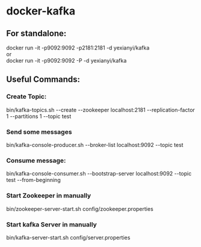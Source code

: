 # docker-kafka
## For standalone:<br>
docker run -it -p9092:9092 -p2181:2181 -d yexianyi/kafka <br>
or <br>
docker run -it -p9092:9092 -P -d yexianyi/kafka <br>

## Useful Commands:<br>

### Create Topic:<br>
bin/kafka-topics.sh --create --zookeeper localhost:2181 --replication-factor 1 --partitions 1 --topic test<br>

### Send some messages<br>
bin/kafka-console-producer.sh --broker-list localhost:9092 --topic test<br>

### Consume message:<br>
bin/kafka-console-consumer.sh --bootstrap-server localhost:9092 --topic test --from-beginning<br>

### Start Zookeeper in manually<br>
bin/zookeeper-server-start.sh config/zookeeper.properties<br>

### Start kafka Server in manually<br>
bin/kafka-server-start.sh config/server.properties<br>
